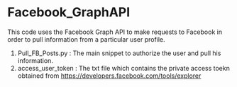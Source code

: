 # Facebook_GraphAPI
This code uses the Facebook Graph API to make requests to Facebook in order to pull information from a particular user profile.

1. Pull_FB_Posts.py : The main snippet to authorize the user and pull his information.
2. access_user_token : The txt file which contains the private access toekn obtained from https://developers.facebook.com/tools/explorer
